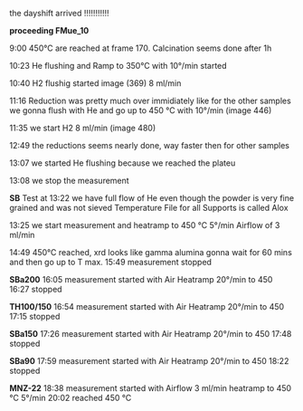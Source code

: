 the dayshift arrived !!!!!!!!!!!

**proceeding FMue_10**

9:00 450°C are reached at frame 170.
Calcination seems done after 1h

10:23 He flushing and Ramp to 350°C with 10°/min started

10:40 H2 flushig started image (369) 8 ml/min

11:16 Reduction was pretty much over immidiately like for the other samples
we gonna flush with He and go up to 450 °C with 10°/min (image 446)

11:35 we start H2 8 ml/min (image 480)

12:49 the reductions seems nearly done, way faster then for other samples

13:07 we started He flushing because we reached the plateu

13:08 we stop the measurement


**SB**
Test at 13:22
we have full flow of He even though the powder is very fine grained and was not sieved
Temperature File for all Supports is called Alox

13:25 we start measurement and heatramp to 450 °C 5°/min Airflow of 3 ml/min

14:49 450°C reached, xrd looks like gamma alumina
gonna wait for 60 mins and then go up to T max. 
15:49 measurement stopped

**SBa200**
16:05 measurement started with Air Heatramp 20°/min to 450
16:27 stopped

**TH100/150**
16:54 measurement started with Air Heatramp 20°/min to 450
17:15 stopped

**SBa150**
17:26 measurement started with Air Heatramp 20°/min to 450
17:48 stopped

**SBa90**
17:59 measurement started with Air Heatramp 20°/min to 450
18:22 stopped

**MNZ-22**
18:38 measurement started with Airflow 3 ml/min heatramp to 450 °C 5°/min
20:02 reached 450 °C



